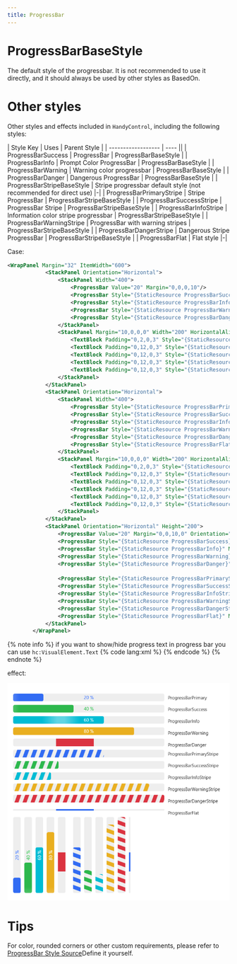 ```yaml
---
title: ProgressBar
---
```


# ProgressBarBaseStyle

The default style of the progressbar. It is not recommended to use it directly, and it should always be used by other styles as BasedOn.

# Other styles

Other styles and effects included in `HandyControl`, including the following styles:

| Style Key | Uses | Parent Style |
| ------------------ | ---- ||
| ProgressBarSuccess | ProgressBar | ProgressBarBaseStyle |
| ProgressBarInfo | Prompt Color ProgressBar | ProgressBarBaseStyle |
| ProgressBarWarning | Warning color progressbar | ProgressBarBaseStyle |
| ProgressBarDanger | Dangerous ProgressBar | ProgressBarBaseStyle |
| ProgressBarStripeBaseStyle | Stripe progressbar default style (not recommended for direct use) |-|
| ProgressBarPrimaryStripe | Stripe ProgressBar | ProgressBarStripeBaseStyle |
| ProgressBarSuccessStripe | ProgressBar Stripe | ProgressBarStripeBaseStyle |
| ProgressBarInfoStripe | Information color stripe progressbar | ProgressBarStripeBaseStyle |
| ProgressBarWarningStripe | ProgressBar with warning stripes | ProgressBarStripeBaseStyle |
| ProgressBarDangerStripe | Dangerous Stripe ProgressBar | ProgressBarStripeBaseStyle |
| ProgressBarFlat | Flat style |-|

Case:

```xml
<WrapPanel Margin="32" ItemWidth="600">
            <StackPanel Orientation="Horizontal">
                <StackPanel Width="400">
                    <ProgressBar Value="20" Margin="0,0,0,10"/>
                    <ProgressBar Style="{StaticResource ProgressBarSuccess}" Margin="0,0,0,10" Value="40"/>
                    <ProgressBar Style="{StaticResource ProgressBarInfo}" Margin="0,0,0,10" Value="60"/>
                    <ProgressBar Style="{StaticResource ProgressBarWarning}" Margin="0,0,0,10" Value="80"/>
                    <ProgressBar Style="{StaticResource ProgressBarDanger}" Margin="0,0,0,10" Value="100" Maximum="200" IsIndeterminate="True"/>
                </StackPanel>
                <StackPanel Margin="10,0,0,0" Width="200" HorizontalAlignment="Left">
                    <TextBlock Padding="0,2,0,3" Style="{StaticResource TextBlockDefault}" Text="ProgressBarPrimary" HorizontalAlignment="Left"/>
                    <TextBlock Padding="0,12,0,3" Style="{StaticResource TextBlockDefault}" Text="ProgressBarSuccess" HorizontalAlignment="Left"/>
                    <TextBlock Padding="0,12,0,3" Style="{StaticResource TextBlockDefault}" Text="ProgressBarInfo" HorizontalAlignment="Left"/>
                    <TextBlock Padding="0,12,0,3" Style="{StaticResource TextBlockDefault}" Text="ProgressBarWarning" HorizontalAlignment="Left"/>
                    <TextBlock Padding="0,12,0,3" Style="{StaticResource TextBlockDefault}" Text="ProgressBarDanger" HorizontalAlignment="Left"/>
                </StackPanel>
            </StackPanel>
            <StackPanel Orientation="Horizontal">
                <StackPanel Width="400">
                    <ProgressBar Style="{StaticResource ProgressBarPrimaryStripe}" Margin="0,0,0,10" Value="120" Maximum="200" />
                    <ProgressBar Style="{StaticResource ProgressBarSuccessStripe}" Margin="0,0,0,10" Value="60" Maximum="200" />
                    <ProgressBar Style="{StaticResource ProgressBarInfoStripe}" Margin="0,0,0,10" Value="50" Maximum="200" />
                    <ProgressBar Style="{StaticResource ProgressBarWarningStripe}" Margin="0,0,0,10" Value="180" Maximum="200" />
                    <ProgressBar Style="{StaticResource ProgressBarDangerStripe}" Margin="0,0,0,10" IsIndeterminate="True" Maximum="200" />
                    <ProgressBar Style="{StaticResource ProgressBarFlat}" Margin="0,8,0,10" Value="110" Maximum="200" IsIndeterminate="True"/>
                </StackPanel>
                <StackPanel Margin="10,0,0,0" Width="200" HorizontalAlignment="Left">
                    <TextBlock Padding="0,2,0,3" Style="{StaticResource TextBlockDefault}" Text="ProgressBarPrimaryStripe" HorizontalAlignment="Left"/>
                    <TextBlock Padding="0,12,0,3" Style="{StaticResource TextBlockDefault}" Text="ProgressBarSuccessStripe" HorizontalAlignment="Left"/>
                    <TextBlock Padding="0,12,0,3" Style="{StaticResource TextBlockDefault}" Text="ProgressBarInfoStripe" HorizontalAlignment="Left"/>
                    <TextBlock Padding="0,12,0,3" Style="{StaticResource TextBlockDefault}" Text="ProgressBarWarningStripe" HorizontalAlignment="Left"/>
                    <TextBlock Padding="0,12,0,3" Style="{StaticResource TextBlockDefault}" Text="ProgressBarDangerStripe" HorizontalAlignment="Left"/>
                    <TextBlock Padding="0,12,0,3" Style="{StaticResource TextBlockDefault}" Text="ProgressBarFlat" HorizontalAlignment="Left"/>
                </StackPanel>
            </StackPanel>
            <StackPanel Orientation="Horizontal" Height="200">
                <ProgressBar Value="20" Margin="0,0,10,0" Orientation="Vertical" Width="20"/>
                <ProgressBar Style="{StaticResource ProgressBarSuccess}" Margin="0,0,10,0" Value="40" Orientation="Vertical" Width="20"/>
                <ProgressBar Style="{StaticResource ProgressBarInfo}" Margin="0,0,10,0" Value="60" Orientation="Vertical" Width="20"/>
                <ProgressBar Style="{StaticResource ProgressBarWarning}" Margin="0,0,10,0" Value="80" Orientation="Vertical" Width="20"/>
                <ProgressBar Style="{StaticResource ProgressBarDanger}" Margin="0,0,10,0" Value="100" Maximum="200" IsIndeterminate="True" Width="20" Orientation="Vertical"/>
                
                <ProgressBar Style="{StaticResource ProgressBarPrimaryStripe}" Margin="10,0,10,0" Value="120" Maximum="200" Orientation="Vertical" Width="20" />
                <ProgressBar Style="{StaticResource ProgressBarSuccessStripe}" Margin="0,0,10,0" Value="60" Maximum="200" Orientation="Vertical" Width="20" />
                <ProgressBar Style="{StaticResource ProgressBarInfoStripe}" Margin="0,0,10,0" Value="50" Maximum="200" Orientation="Vertical" Width="20" />
                <ProgressBar Style="{StaticResource ProgressBarWarningStripe}" Margin="0,0,10,0" Value="180" Maximum="200" Orientation="Vertical" Width="20" />
                <ProgressBar Style="{StaticResource ProgressBarDangerStripe}" Margin="0,0,10,0" IsIndeterminate="True" Maximum="200" Orientation="Vertical" Width="20"/>
                <ProgressBar Style="{StaticResource ProgressBarFlat}" Margin="0,0,10,0" Value="110" Maximum="200" IsIndeterminate="True" Orientation="Vertical" Width="4"/>
            </StackPanel>
        </WrapPanel>
```

{% note info %}
if you want to show/hide progress text in progress bar you can use `hc:VisualElement.Text`
{% code lang:xml %}
<ProgressBar Value="40" hc:VisualElement=""/>
{% endcode %}
{% endnote %}

effect:

![ProgressBar.Styles](https://raw.githubusercontent.com/HandyOrg/HandyOrgResource/master/HandyControl/Doc/native_controls/ProgressBar.Styles.png)

# Tips

For color, rounded corners or other custom requirements, please refer to [ProgressBar Style Source](https://github.com/HandyOrg/HandyControl/blob/master/src/Shared/HandyControl_Shared/Themes/Styles/ProgressBar.xaml)Define it yourself.